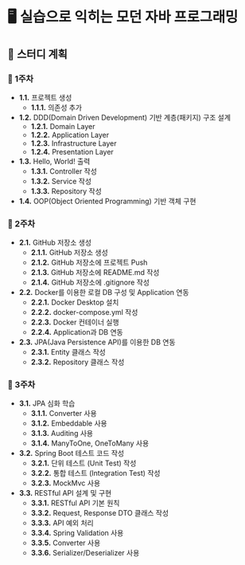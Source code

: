 # 🖥️ 실습으로 익히는 모던 자바 프로그래밍
## 📜 스터디 계획
### 📅 1주차
- **1.1.** 프로젝트 생성
  - **1.1.1.** 의존성 추가
- **1.2.** DDD(Domain Driven Development) 기반 계층(패키지) 구조 설계
  - **1.2.1.** Domain Layer
  - **1.2.2.** Application Layer
  - **1.2.3.** Infrastructure Layer
  - **1.2.4.** Presentation Layer
- **1.3.** Hello, World! 출력
  - **1.3.1.** Controller 작성
  - **1.3.2.** Service 작성
  - **1.3.3.** Repository 작성
- **1.4.** OOP(Object Oriented Programming) 기반 객체 구현

### 📅 2주차
- **2.1.** GitHub 저장소 생성
  - **2.1.1.** GitHub 저장소 생성
  - **2.1.2.** GitHub 저장소에 프로젝트 Push
  - **2.1.3.** GitHub 저장소에 README.md 작성
  - **2.1.4.** GitHub 저장소에 .gitignore 작성
- **2.2.** Docker를 이용한 로컬 DB 구성 및 Application 연동
  - **2.2.1.** Docker Desktop 설치 
  - **2.2.2.** docker-compose.yml 작성
  - **2.2.3.** Docker 컨테이너 실행
  - **2.2.4.** Application과 DB 연동
- **2.3.** JPA(Java Persistence API)를 이용한 DB 연동
  - **2.3.1.** Entity 클래스 작성
  - **2.3.2.** Repository 클래스 작성

### 📅 3주차 
- **3.1.** JPA 심화 학습
  - **3.1.1.** Converter 사용
  - **3.1.2.** Embeddable 사용
  - **3.1.3.** Auditing 사용
  - **3.1.4.** ManyToOne, OneToMany 사용
- **3.2.** Spring Boot 테스트 코드 작성
  - **3.2.1.** 단위 테스트 (Unit Test) 작성
  - **3.2.2.** 통합 테스트 (Integration Test) 작성
  - **3.2.3.** MockMvc 사용
- **3.3.** RESTful API 설계 및 구현
  - **3.3.1.** RESTful API 기본 원칙
  - **3.3.2.** Request, Response DTO 클래스 작성
  - **3.3.3.** API 예외 처리
  - **3.3.4.** Spring Validation 사용
  - **3.3.5.** Converter 사용 
  - **3.3.6.** Serializer/Deserializer 사용







